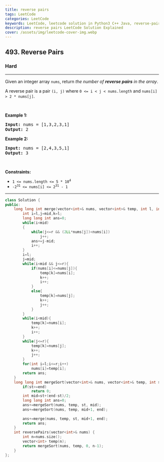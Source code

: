```yaml
---
title: reverse pairs
tags: LeetCode
categories: LeetCode
keywords: LeetCode, leetcode solution in Python3 C++ Java, reverse-pairs solution
description: reverse pairs LeetCode Solution Explained
cover: /assets/img/leetcode-cover-img.webp
---
```





<h2>493. Reverse Pairs</h2><h3>Hard</h3><hr><div><p>Given an integer array <code>nums</code>, return <em>the number of <strong>reverse pairs</strong> in the array</em>.</p>

<p>A reverse pair is a pair <code>(i, j)</code> where <code>0 &lt;= i &lt; j &lt; nums.length</code> and <code>nums[i] &gt; 2 * nums[j]</code>.</p>

<p>&nbsp;</p>
<p><strong>Example 1:</strong></p>
<pre><strong>Input:</strong> nums = [1,3,2,3,1]
<strong>Output:</strong> 2
</pre><p><strong>Example 2:</strong></p>
<pre><strong>Input:</strong> nums = [2,4,3,5,1]
<strong>Output:</strong> 3
</pre>
<p>&nbsp;</p>
<p><strong>Constraints:</strong></p>

<ul>
	<li><code>1 &lt;= nums.length &lt;= 5 * 10<sup>4</sup></code></li>
	<li><code>-2<sup>31</sup> &lt;= nums[i] &lt;= 2<sup>31</sup> - 1</code></li>
</ul>
</div>

---




```cpp
class Solution {
public:
    long long int merge(vector<int>& nums, vector<int>& temp, int l, int mid, int r){
        int i=l,j=mid,k=l;
        long long int ans=0;
        while(i<mid)
        {
            while(j<=r && (2LL*nums[j])<nums[i])
                j++;
            ans+=j-mid;
            i++;
        }
        i=l;
        j=mid;
        while(i<mid && j<=r){
            if(nums[i]<=nums[j]){
                temp[k]=nums[i];
                k++;
                i++;
            }
            else{
                temp[k]=nums[j];
                k++;
                j++;
            }
        }
        while(i<mid){
            temp[k]=nums[i];
            k++;
            i++;
        }
        while(j<=r){
            temp[k]=nums[j];
            k++;
            j++;
        }
        for(int i=l;i<=r;i++)
            nums[i]=temp[i];
        return ans;
    }
    long long int mergeSort(vector<int>& nums, vector<int>& temp, int st, int end){
        if(st>=end)
            return 0;
        int mid=st+(end-st)/2;
        long long int ans=0;
        ans+=mergeSort(nums, temp, st, mid);
        ans+=mergeSort(nums, temp, mid+1, end);
        
        ans+=merge(nums, temp, st, mid+1, end);
        return ans;
    }
    int reversePairs(vector<int>& nums) {
        int n=nums.size();
        vector<int> temp(n);
        return mergeSort(nums, temp, 0, n-1);
    }
};
```
